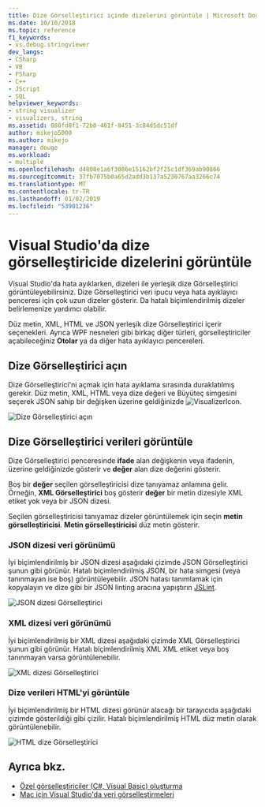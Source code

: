 ```yaml
---
title: Dize Görselleştirici içinde dizelerini görüntüle | Microsoft Docs
ms.date: 10/10/2018
ms.topic: reference
f1_keywords:
- vs.debug.stringviewer
dev_langs:
- CSharp
- VB
- FSharp
- C++
- JScript
- SQL
helpviewer_keywords:
- string visualizer
- visualizers, string
ms.assetid: 080fd8f1-72b0-461f-8451-3c84d5dc51df
author: mikejo5000
ms.author: mikejo
manager: douge
ms.workload:
- multiple
ms.openlocfilehash: d4808e1a6f3086e15162bf2f25c1df369ab90866
ms.sourcegitcommit: 37fb7075b0a65d2add3b137a5230767aa3266c74
ms.translationtype: MT
ms.contentlocale: tr-TR
ms.lasthandoff: 01/02/2019
ms.locfileid: "53901236"
---
```

# <a name="view-strings-in-a-string-visualizer-in-visual-studio"></a>Visual Studio'da dize görselleştiricide dizelerini görüntüle

Visual Studio'da hata ayıklarken, dizeleri ile yerleşik dize Görselleştirici görüntüleyebilirsiniz. Dize Görselleştirici veri ipucu veya hata ayıklayıcı penceresi için çok uzun dizeler gösterir. Da hatalı biçimlendirilmiş dizeler belirlemenize yardımcı olabilir.

Düz metin, XML, HTML ve JSON yerleşik dize Görselleştirici içerir seçenekleri. Ayrıca WPF nesneleri gibi birkaç diğer türleri, görselleştiriciler açabileceğiniz **Otolar** ya da diğer hata ayıklayıcı pencereleri.

## <a name="open-a-string-visualizer"></a>Dize Görselleştirici açın

Dize Görselleştirici'ni açmak için hata ayıklama sırasında duraklatılmış gerekir. Düz metin, XML, HTML veya dize değeri ve Büyüteç simgesini seçerek JSON sahip bir değişken üzerine geldiğinizde ![VisualizerIcon](../debugger/media/dbg-tips-visualizer-icon.png "Görselleştirici simgesi").

![Dize Görselleştirici açın](../debugger/media/dbg-tips-string-visualizers.png "açık dize Görselleştirici")

## <a name="view-string-visualizer-data"></a>Dize Görselleştirici verileri görüntüle

Dize Görselleştirici penceresinde **ifade** alan değişkenin veya ifadenin, üzerine geldiğinizde gösterir ve **değer** alan dize değerini gösterir.

Boş bir **değer** seçilen görselleştiricisi dize tanıyamaz anlamına gelir. Örneğin, **XML Görselleştirici** boş gösterir **değer** bir metin dizesiyle XML etiket yok veya bir JSON dizesi.

Seçilen görselleştiricisi tanıyamaz dizeler görüntülemek için seçin **metin görselleştiricisi**. **Metin görselleştiricisi** düz metin gösterir.

### <a name="view-json-string-data"></a>JSON dizesi veri görünümü

İyi biçimlendirilmiş bir JSON dizesi aşağıdaki çizimde JSON Görselleştirici şunun gibi görünür. Hatalı biçimlendirilmiş JSON, bir hata simgesi (veya tanınmayan ise boş) görüntüleyebilir. JSON hatası tanımlamak için kopyalayın ve dize gibi bir JSON linting aracına yapıştırın [JSLint](https://www.jslint.com/).

![JSON dizesi Görselleştirici](../debugger/media/dbg-tips-string-visualizer-json.png "JSON dize Görselleştirici")

### <a name="view-xml-string-data"></a>XML dizesi veri görünümü

İyi biçimlendirilmiş bir XML dizesi aşağıdaki çizimde XML Görselleştirici şunun gibi görünür. Hatalı biçimlendirilmiş XML XML etiket veya boş tanınmayan varsa görüntülenebilir.

![XML dizesi Görselleştirici](../debugger/media/dbg-string-visualizers-xml.png "XML dize Görselleştirici")

### <a name="view-html-string-data"></a>Dize verileri HTML'yi görüntüle

İyi biçimlendirilmiş bir HTML dizesi görünür alacağı bir tarayıcıda aşağıdaki çizimde gösterildiği gibi çizilir. Hatalı biçimlendirilmiş HTML düz metin olarak görüntülenebilir.

![HTML dize Görselleştirici](../debugger/media/dbg-string-visualizers-html.png "HTML dize Görselleştirici")

## <a name="see-also"></a>Ayrıca bkz.

- [Özel görselleştiriciler (C#, Visual Basic) oluşturma](../debugger/create-custom-visualizers-of-data.md)
- [Mac için Visual Studio'da veri görselleştirmeleri](/visualstudio/mac/data-visualizations)